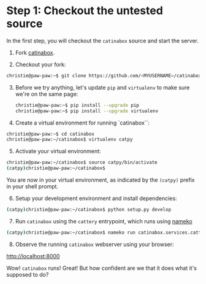 # Step 1: Checkout the untested source

In the first step, you will checkout the `catinabox` source and start the
server.

1. Fork [catinabox](https://github.com/keeppythonweird/catinabox).

2. Checkout your fork:

  ```bash
  christie@paw-paw:~$ git clone https://github.com/<MYUSERNAME>/catinabox.git
  ```

3. Before we try anything, let's update `pip` and `virtualenv` to make sure
   we're on the same page:
   
   ```bash
   christie@paw-paw:~$ pip install --upgrade pip
   christie@paw-paw:~$ pip install --upgrade virtualenv
   ```

4. Create a virtual environment for running `catinabox``:

  ```bash
  christie@paw-paw:~$ cd catinabox
  christie@paw-paw:~/catinabox$ virtualenv catpy
  ```

5. Activate your virtual environment:

  ```bash
  christie@paw-paw:~/catinabox$ source catpy/bin/activate
  (catpy)christie@paw-paw:~/catinabox$
  ```

  You are now in your virtual environment, as indicated by the `(catpy)` prefix
  in your shell prompt.

6. Setup your development environment and install dependencies:

  ```bash
  (catpy)christie@paw-paw:~/catinabox$ python setup.py develop
  ```

7. Run `catinabox` using the `cattery` entrypoint, which runs using
  [nameko](https://github.com/onefinestay/nameko)

  ```bash
  (catpy)christie@paw-paw:~/catinabox$ nameko run catinabox.services.cattery_service
  ```

8. Observe the running `catinabox` webserver using your browser:

  [http://localhost:8000](http://localhost:8000)

Wow! `catinabox` runs! Great! But how confident are we that it does what
it's supposed to do?
